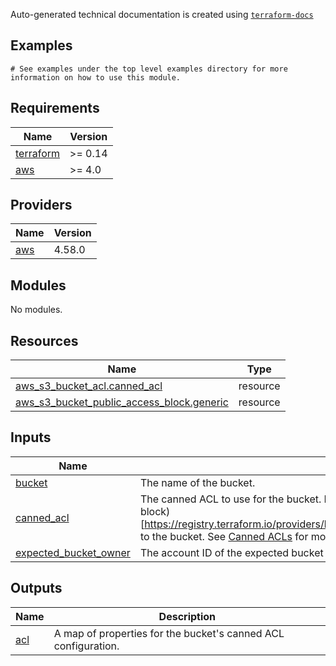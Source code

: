 <!-- BEGINNING OF PRE-COMMIT-TERRAFORM DOCS HOOK -->

Auto-generated technical documentation is created using [`terraform-docs`](https://terraform-docs.io/)
## Examples

```hcl
# See examples under the top level examples directory for more information on how to use this module.
```

## Requirements

| Name | Version |
|------|---------|
| <a name="requirement_terraform"></a> [terraform](#requirement\_terraform) | >= 0.14 |
| <a name="requirement_aws"></a> [aws](#requirement\_aws) | >= 4.0 |

## Providers

| Name | Version |
|------|---------|
| <a name="provider_aws"></a> [aws](#provider\_aws) | 4.58.0 |

## Modules

No modules.

## Resources

| Name | Type |
|------|------|
| [aws_s3_bucket_acl.canned_acl](https://registry.terraform.io/providers/hashicorp/aws/latest/docs/resources/s3_bucket_acl) | resource |
| [aws_s3_bucket_public_access_block.generic](https://registry.terraform.io/providers/hashicorp/aws/latest/docs/resources/s3_bucket_public_access_block) | resource |

## Inputs

| Name | Description | Type | Default | Required |
|------|-------------|------|---------|:--------:|
| <a name="input_bucket"></a> [bucket](#input\_bucket) | The name of the bucket. | `string` | n/a | yes |
| <a name="input_canned_acl"></a> [canned\_acl](#input\_canned\_acl) | The canned ACL to use for the bucket. Note that the default is `private`, which will also add a (public access block)[https://registry.terraform.io/providers/hashicorp/aws/latest/docs/resources/s3_bucket_public_access_block] to the bucket. See [Canned ACLs](https://docs.aws.amazon.com/AmazonS3/latest/dev/acl-overview.html#canned-acl) for more information on the options. | `string` | `"private"` | no |
| <a name="input_expected_bucket_owner"></a> [expected\_bucket\_owner](#input\_expected\_bucket\_owner) | The account ID of the expected bucket owner. | `string` | `null` | no |

## Outputs

| Name | Description |
|------|-------------|
| <a name="output_acl"></a> [acl](#output\_acl) | A map of properties for the bucket's canned ACL configuration. |


<!-- END OF PRE-COMMIT-TERRAFORM DOCS HOOK -->
